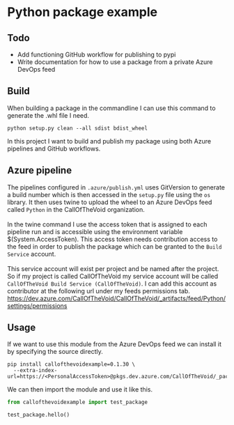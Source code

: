 # Python package example
## Todo
- Add functioning GitHub workflow for publishing to pypi
- Write documentation for how to use a package from a private Azure DevOps feed
## Build
When building a package in the commandline I can use this command to generate the .whl file I need.
``` shell
python setup.py clean --all sdist bdist_wheel
```
In this project I want to build and publish my package using both Azure pipelines and GitHub workflows.
## Azure pipeline 
The pipelines configured in `.azure/publish.yml` uses GitVersion to generate a build number which is then accessed in the `setup.py` file using the `os` library.
It then uses twine to upload the wheel to an Azure DevOps feed called `Python` in the CallOfTheVoid organization.
<br/><br/>
In the twine command I use the access token that is assigned to each pipeline run and is accessible using the environment variable $(System.AccessToken). 
This access token needs contribution access to the feed in order to publish the package which can be granted to the `Build Service` account.
<br/><br/>
This service account will exist per project and be named after the project. So if my project is called CallOfTheVoid my service account will be called `CallOfTheVoid Build Service (CallOfTheVoid)`.
I can add this account as contributor at the following url under my feeds permissions tab.
<br/>
https://dev.azure.com/CallOfTheVoid/CallOfTheVoid/_artifacts/feed/Python/settings/permissions
## Usage
If we want to use this module from the Azure DevOps feed we can install it by specifying the source directly.
``` shell
pip install callofthevoidexample=0.1.30 \
  --extra-index-url=https://<PersonalAccessToken>@pkgs.dev.azure.com/CallOfTheVoid/_packaging/Python/pypi/simple/
```
We can then import the module and use it like this.
``` python
from callofthevoidexample import test_package

test_package.hello()
```
